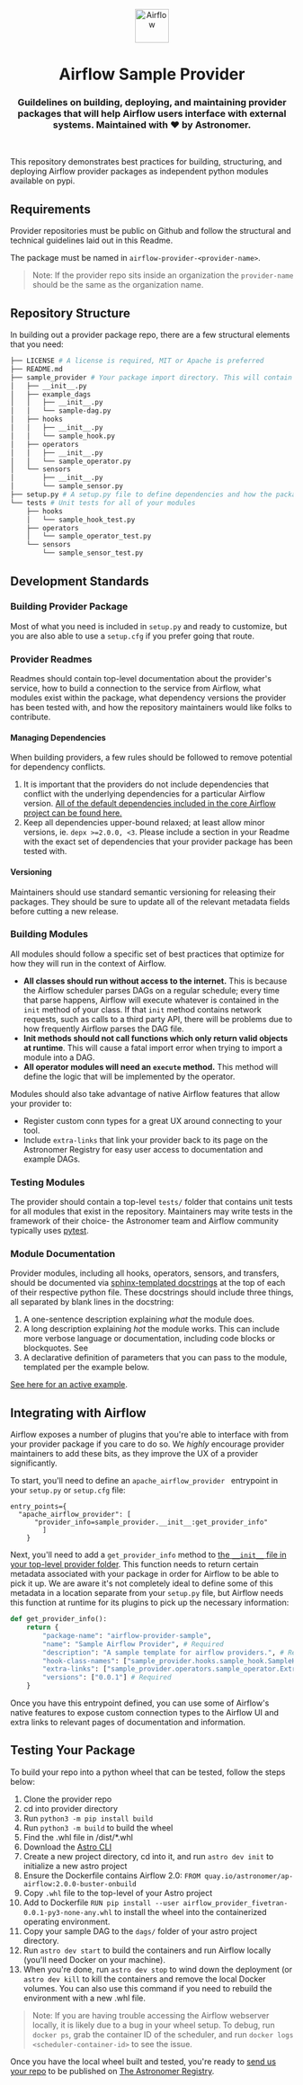 <p align="center">
  <a href="https://www.airflow.apache.org">
    <img alt="Airflow" src="https://cwiki.apache.org/confluence/download/attachments/145723561/airflow_transparent.png?api=v2" width="60" />
  </a>
</p>
<h1 align="center">
  Airflow Sample Provider
</h1>
  <h3 align="center">
  Guildelines on building, deploying, and maintaining provider packages that will help Airflow users interface with external systems. Maintained with ❤️ by Astronomer.
</h3>

<br/>

This repository demonstrates best practices for building, structuring, and deploying Airflow provider packages as independent python modules available on pypi.

## Requirements

Provider repositories must be public on Github and follow the structural and technical guidelines laid out in this Readme.

The package must be named in `airflow-provider-<provider-name>`.

> Note: If the provider repo sits inside an organization the `provider-name` should be the same as the organization name.

## Repository Structure

In building out a provider package repo, there are a few structural elements that you need:

```bash
├── LICENSE # A license is required, MIT or Apache is preferred
├── README.md
├── sample_provider # Your package import directory. This will contain all Airflow modules and example DAGs.
│   ├── __init__.py
│   ├── example_dags
│   │   ├── __init__.py
│   │   └── sample-dag.py
│   ├── hooks
│   │   ├── __init__.py
│   │   └── sample_hook.py
│   ├── operators
│   │   ├── __init__.py
│   │   └── sample_operator.py
│   └── sensors
│       ├── __init__.py
│       └── sample_sensor.py
├── setup.py # A setup.py file to define dependencies and how the package is built and shipped. If you'd like to use setup.cfg, that is fine as well.
└── tests # Unit tests for all of your modules
    ├── hooks
    │   └── sample_hook_test.py
    ├── operators
    │   └── sample_operator_test.py
    └── sensors
        └── sample_sensor_test.py
```


## Development Standards

### Building Provider Package

Most of what you need is included in `setup.py` and ready to customize, but you are also able to use a `setup.cfg` if you prefer going that route.

### Provider Readmes

Readmes should contain top-level documentation about the provider's service, how to build a connection to the service from Airflow, what modules exist within the package, what dependency versions the provider has been tested with, and how the repository maintainers would like folks to contribute.

#### Managing Dependencies

When building providers, a few rules should be followed to remove potential for dependency conflicts.

1. It is important that the providers do not include dependencies that conflict with the underlying dependencies for a particular Airflow version. [All of the default dependencies included in the core Airflow project can be found here.](https://github.com/apache/airflow/blob/master/setup.py#L705)
2. Keep all dependencies upper-bound relaxed; at least allow minor versions, ie. `depx >=2.0.0, <3`. Please include a section in your Readme with the exact set of dependencies that your provider package has been tested with.

#### Versioning

Maintainers should use standard semantic versioning for releasing their packages. They should be sure to update all of the relevant metadata fields before cutting a new release.

### Building Modules

All modules should follow a specific set of best practices that optimize for how they will run in the context of Airflow.
- **All classes should run without access to the internet.** This is because the Airflow scheduler parses DAGs on a regular schedule; every time that parse happens, Airflow will execute whatever is contained in the `init` method of your class. If that `init` method contains network requests, such as calls to a third party API, there will be problems due to how frequently Airflow parses the DAG file.
- **Init methods should not call functions which only return valid objects at runtime**. This will cause a fatal import error when trying to import a module into a DAG.
- **All operator modules will need an `execute` method.** This method will define the logic that will be implemented by the operator.

Modules should also take advantage of native Airflow features that allow your provider to:
- Register custom conn types for a great UX around connecting to your tool.
- Include `extra-links` that link your provider back to its page on the Astronomer Registry for easy user access to documentation and example DAGs.

### Testing Modules

The provider should contain a top-level `tests/` folder that contains unit tests for all modules that exist in the repository. Maintainers may write tests in the framework of their choice- the Astronomer team and Airflow community typically uses [pytest](https://docs.pytest.org/en/stable/).

### Module Documentation

Provider modules, including all hooks, operators, sensors, and transfers, should be documented via [sphinx-templated docstrings](https://pythonhosted.org/an_example_pypi_project/sphinx.html) at the top of each of their respective python file. These docstrings should include three things, all separated by blank lines in the docstring:
1. A one-sentence description explaining *what* the module does.
2. A long description explaining *hot* the module works. This can include more verbose language or documentation, including code blocks or blockquotes. See 
3. A declarative definition of parameters that you can pass to the module, templated per the example below.

[See here for an active example](https://github.com/astronomer/airflow-sample_provider/blob/main/modules/operators/sample_operator.py#L11).

## Integrating with Airflow

Airflow exposes a number of plugins that you're able to interface with from your provider package if you care to do so. We *highly* encourage provider maintainers to add these bits, as they improve the UX of a provider significantly.

To start, you'll need to define an `apache_airflow_provider ` entrypoint in your `setup.py` or `setup.cfg` file:

```    
entry_points={
  "apache_airflow_provider": [
      "provider_info=sample_provider.__init__:get_provider_info"
        ]
    }
```

Next, you'll need to add a `get_provider_info` method to [the `__init__` file in your top-level provider folder](./sample_provider/__init__.py). This function needs to return certain metadata associated with your package in order for Airflow to be able to pick it up. We are aware it's not completely ideal to define some of this metadata in a location separate from your `setup.py` file, but Airflow needs this function at runtime for its plugins to pick up the necessary information:

```python
def get_provider_info():
    return {
        "package-name": "airflow-provider-sample",
        "name": "Sample Airflow Provider", # Required
        "description": "A sample template for airflow providers.", # Required
        "hook-class-names": ["sample_provider.hooks.sample_hook.SampleHook"],
        "extra-links": ["sample_provider.operators.sample_operator.ExtraLink"]
        "versions": ["0.0.1"] # Required
    }
```

Once you have this entrypoint defined, you can use some of Airflow's native features to expose custom connection types to the Airflow UI and extra links to relevant pages of documentation and information.

## Testing Your Package

To build your repo into a python wheel that can be tested, follow the steps below:

1. Clone the provider repo
2. cd into provider directory
3. Run `python3 -m pip install build`
4. Run `python3 -m build` to build the wheel
5. Find the .whl file in /dist/*.whl
6. Download the [Astro CLI](https://github.com/astronomer/astro-cli)
7. Create a new project directory, cd into it, and run `astro dev init` to initialize a new astro project
8. Ensure the Dockerfile contains Airflow 2.0: `FROM quay.io/astronomer/ap-airflow:2.0.0-buster-onbuild`
9. Copy `.whl` file to the top-level of your Astro project
10. Add to Dockerfile `RUN pip install --user airflow_provider_fivetran-0.0.1-py3-none-any.whl` to install the wheel into the containerized operating environment.
11. Copy your sample DAG to the `dags/` folder of your astro project directory.
12. Run `astro dev start` to build the containers and run Airflow locally (you'll need Docker on your machine).
13. When you're done, run `astro dev stop` to wind down the deployment (or `astro dev kill` to kill the containers and remove the local Docker volumes. You can also use this command if you need to rebuild the environment with a new .whl file.

> Note: If you are having trouble accessing the Airflow webserver locally, it is likely due to a bug in your wheel setup. To debug, run `docker ps`, grab the container ID of the scheduler, and run `docker logs <scheduler-container-id>` to see the issue.

Once you have the local wheel built and tested, you're ready to [send us your repo](https://registry.astronomer.io/publish-rovider) to be published on [The Astronomer Registry](https://registry.astronomer.io).

